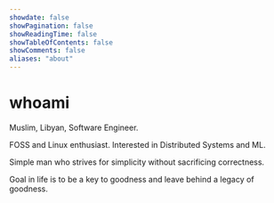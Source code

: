 ```yaml
---
showdate: false
showPagination: false
showReadingTime: false
showTableOfContents: false
showComments: false
aliases: "about"
---
```


# whoami

Muslim, Libyan, Software Engineer.

FOSS and Linux enthusiast. Interested in Distributed Systems and ML.

Simple man who strives for simplicity without sacrificing correctness.

Goal in life is to be a key to goodness and leave behind a legacy of goodness.
